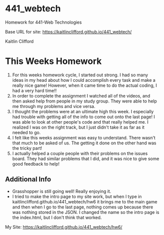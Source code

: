 # 441_webtech
Homework for 441-Web Technologies

Base URL for site:
https://kaitlinclifford.github.io/441_webtech/

Kaitlin Clifford

# This Weeks Homework

1. For this weeks homework cycle, I started out strong. I had so many ideas in my head about how I could accomplish every task and make a really nice game! However, when it came time to do the actual coding, I had a very hard time!!
2. In order to complete the assignment I watched all of the videos, and then asked help from people in my study group. They were able to help me through my problems and vice versa.
3. I thought the problems were at an ultimate high this week. I especially had trouble with getting all of the info to come out onto the last page! I was able to look at other people's code and that really helped me. I realized I was on the right track, but I just didn't take it as far as it needed to go.
4. I felt like this weeks assignment was easy to understand. There wasn't that much to be asked of us. The getting it done on the other hand was the tricky part!
5. I actually helped a couple people with their problems on the issues board. They had similar problems that I did, and it was nice to give some good feedback to help!

## Additional Info

- Grasshopper is still going well! Really enjoying it.
- I tried to make the intro page to my site work, but when I type in kaitlinclifford.github.io/441_webtech/hw6 it brings me to the main game and then when I go to the last page, nothing comes up because there was nothing stored in the JSON. I changed the name so the intro page is the index.html, but I don't think that worked.

My Site: https://kaitlinclifford.github.io/441_webtech/hw6/
